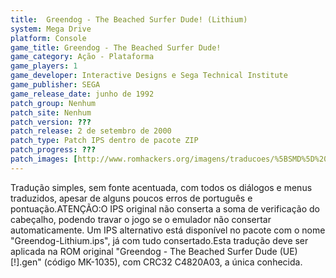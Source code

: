 ```yaml
---
title:  Greendog - The Beached Surfer Dude! (Lithium)
system: Mega Drive
platform: Console
game_title: Greendog - The Beached Surfer Dude!
game_category: Ação - Plataforma
game_players: 1
game_developer: Interactive Designs e Sega Technical Institute
game_publisher: SEGA
game_release_date: junho de 1992
patch_group: Nenhum
patch_site: Nenhum
patch_version: ???
patch_release: 2 de setembro de 2000
patch_type: Patch IPS dentro de pacote ZIP
patch_progress: ???
patch_images: [http://www.romhackers.org/imagens/traducoes/%5BSMD%5D%20Greendog%20-%20The%20Beached%20Surfer%20Dude%20-%20Lithium%20-%201.png,http://www.romhackers.org/imagens/traducoes/%5BSMD%5D%20Greendog%20-%20The%20Beached%20Surfer%20Dude%20-%20Lithium%20-%202.png,http://www.romhackers.org/imagens/traducoes/%5BSMD%5D%20Greendog%20-%20The%20Beached%20Surfer%20Dude%20-%20Lithium%20-%203.png]
---
```

Tradução simples, sem fonte acentuada, com todos os diálogos e menus traduzidos, apesar de alguns poucos erros de português e pontuação.ATENÇÃO:O IPS original não conserta a soma de verificação do cabeçalho, podendo travar o jogo se o emulador não consertar automaticamente. Um IPS alternativo está disponível no pacote com o nome "Greendog-Lithium.ips", já com tudo consertado.Esta tradução deve ser aplicada na ROM original "Greendog - The Beached Surfer Dude (UE) [!].gen" (código MK-1035), com CRC32 C4820A03, a única conhecida.
